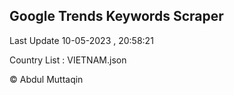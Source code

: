 

## Google Trends Keywords Scraper 
 
Last Update 10-05-2023 , 20:58:21

Country List :
VIETNAM.json



© Abdul Muttaqin 
